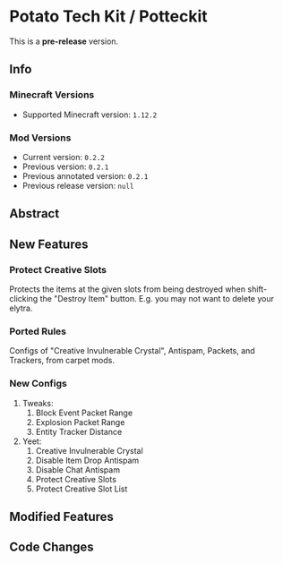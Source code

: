 # Potato Tech Kit / Potteckit

This is a **pre-release** version.

## Info

### Minecraft Versions

- Supported Minecraft version: `1.12.2`

### Mod Versions

- Current version: `0.2.2`
- Previous version: `0.2.1`
- Previous annotated version: `0.2.1`
- Previous release version: `null`

## Abstract

## New Features

### Protect Creative Slots

Protects the items at the given slots from being destroyed when shift-clicking the "Destroy Item" button. E.g. you may not want to delete your elytra.

### Ported Rules

Configs of "Creative Invulnerable Crystal", Antispam, Packets, and Trackers, from carpet mods.

### New Configs

1. Tweaks:
   1. Block Event Packet Range
   2. Explosion Packet Range
   3. Entity Tracker Distance
2. Yeet:
   1. Creative Invulnerable Crystal
   2. Disable Item Drop Antispam
   3. Disable Chat Antispam
   4. Protect Creative Slots
   5. Protect Creative Slot List

## Modified Features

## Code Changes
